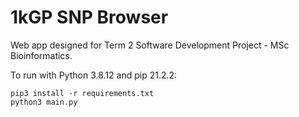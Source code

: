 # 1kGP SNP Browser

Web app designed for Term 2 Software Development Project - MSc Bioinformatics.

To run with Python 3.8.12 and pip 21.2.2:

```no-highlight
pip3 install -r requirements.txt
python3 main.py
```
